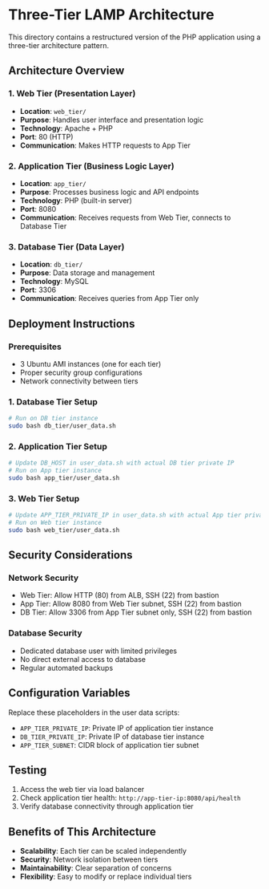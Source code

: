 # Three-Tier LAMP Architecture

This directory contains a restructured version of the PHP application using a three-tier architecture pattern.

## Architecture Overview

### 1. Web Tier (Presentation Layer)
- **Location**: `web_tier/`
- **Purpose**: Handles user interface and presentation logic
- **Technology**: Apache + PHP
- **Port**: 80 (HTTP)
- **Communication**: Makes HTTP requests to App Tier

### 2. Application Tier (Business Logic Layer)
- **Location**: `app_tier/`
- **Purpose**: Processes business logic and API endpoints
- **Technology**: PHP (built-in server)
- **Port**: 8080
- **Communication**: Receives requests from Web Tier, connects to Database Tier

### 3. Database Tier (Data Layer)
- **Location**: `db_tier/`
- **Purpose**: Data storage and management
- **Technology**: MySQL
- **Port**: 3306
- **Communication**: Receives queries from App Tier only

## Deployment Instructions

### Prerequisites
- 3 Ubuntu AMI instances (one for each tier)
- Proper security group configurations
- Network connectivity between tiers

### 1. Database Tier Setup
```bash
# Run on DB tier instance
sudo bash db_tier/user_data.sh
```

### 2. Application Tier Setup
```bash
# Update DB_HOST in user_data.sh with actual DB tier private IP
# Run on App tier instance
sudo bash app_tier/user_data.sh
```

### 3. Web Tier Setup
```bash
# Update APP_TIER_PRIVATE_IP in user_data.sh with actual App tier private IP
# Run on Web tier instance
sudo bash web_tier/user_data.sh
```

## Security Considerations

### Network Security
- Web Tier: Allow HTTP (80) from ALB, SSH (22) from bastion
- App Tier: Allow 8080 from Web Tier subnet, SSH (22) from bastion
- DB Tier: Allow 3306 from App Tier subnet only, SSH (22) from bastion

### Database Security
- Dedicated database user with limited privileges
- No direct external access to database
- Regular automated backups

## Configuration Variables

Replace these placeholders in the user data scripts:
- `APP_TIER_PRIVATE_IP`: Private IP of application tier instance
- `DB_TIER_PRIVATE_IP`: Private IP of database tier instance
- `APP_TIER_SUBNET`: CIDR block of application tier subnet

## Testing

1. Access the web tier via load balancer
2. Check application tier health: `http://app-tier-ip:8080/api/health`
3. Verify database connectivity through application tier

## Benefits of This Architecture

- **Scalability**: Each tier can be scaled independently
- **Security**: Network isolation between tiers
- **Maintainability**: Clear separation of concerns
- **Flexibility**: Easy to modify or replace individual tiers